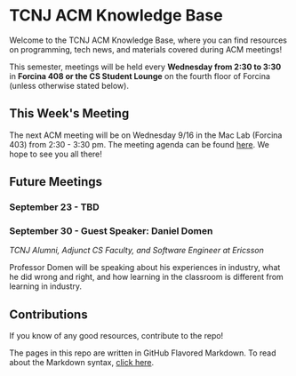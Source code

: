 # TCNJ ACM Knowledge Base

Welcome to the TCNJ ACM Knowledge Base, where you can find resources on programming, tech news, and materials covered during ACM meetings!

This semester, meetings will be held every **Wednesday from 2:30 to 3:30** in **Forcina 408 or the CS Student Lounge** on the fourth floor of Forcina (unless otherwise stated below).

## This Week's Meeting

The next ACM meeting will be on Wednesday 9/16 in the Mac Lab (Forcina 403) from 2:30 - 3:30 pm.  The meeting agenda can be found [here](https://github.com/tcnj-acm/tcnj-acm-knowledge-base/blob/master/meeting-materials/fall-2015/agenda-9-16-15.md). We hope to see you all there!

## Future Meetings

### September 23 - TBD

### September 30 - Guest Speaker: Daniel Domen
*TCNJ Alumni, Adjunct CS Faculty, and Software Engineer at Ericsson*

Professor Domen will be speaking about his experiences in industry, what he did wrong and right, and how learning in the classroom is different from learning in industry.

## Contributions

If you know of any good resources, contribute to the repo!

The pages in this repo are written in GitHub Flavored Markdown.  To read about the Markdown syntax, [click here](https://help.github.com/categories/88/articles).
